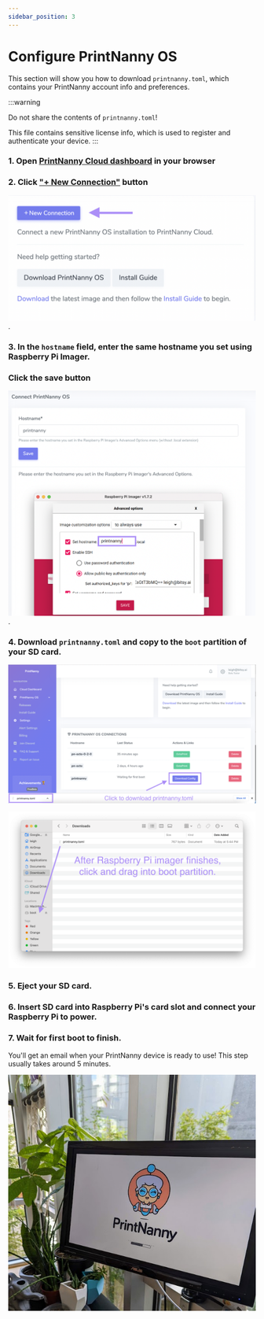 ```yaml
---
sidebar_position: 3
---
```


# Configure PrintNanny OS

This section will show you how to download `printnanny.toml`, which contains your PrintNanny account info and preferences.

:::warning

Do not share the contents of `printnanny.toml`! 

This file contains sensitive license info, which is used to register and authenticate your device. 
:::

### 1. Open [PrintNanny Cloud dashboard](https://printnanny.ai/dashboard/) in your browser

### 2. Click ["+ New Connection"](https://printnanny.ai/devices/connect) button

![Create a new connection to PrintNanny Cloud](./img/create-new-connection.png).


### 3. In the `hostname` field, enter the **same hostname** you set using Raspberry Pi Imager. 
### **Click the save button**

![Enter the same hostname you set using Raspberry Pi Imager](./img/create-connection-hostname.png).

### 4. Download `printnanny.toml` and copy to the `boot` partition of your SD card.

![Download printnanny.toml configuration file](./img/download-config-example.png)

![Copy printnanny.toml file to boot partition, then eject drive](./img/boot-partition-example.png)


### 5. Eject your SD card.

### 6. Insert SD card into Raspberry Pi's card slot and connect your Raspberry Pi to power.

### 7. Wait for first boot to finish.

You'll get an email when your PrintNanny device is ready to use! This step usually takes around 5 minutes.

![PrintNanny splash screen showing progress](./img/splash-screen.jpeg)
